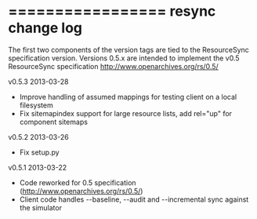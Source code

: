 =================
resync change log
=================

The first two components of the version tags are tied to the ResourceSync specification 
version. Versions 0.5.x are intended to implement the v0.5 ResourceSync specification
http://www.openarchives.org/rs/0.5/

v0.5.3 2013-03-28
- Improve handling of assumed mappings for testing client on a local filesystem
- Fix sitemapindex support for large resource lists, add rel="up" for component sitemaps

v0.5.2 2013-03-26
- Fix setup.py

v0.5.1 2013-03-22
- Code reworked for 0.5 specification (http://www.openarchives.org/rs/0.5/)
- Client code handles --baseline, --audit and --incremental sync against the simulator
